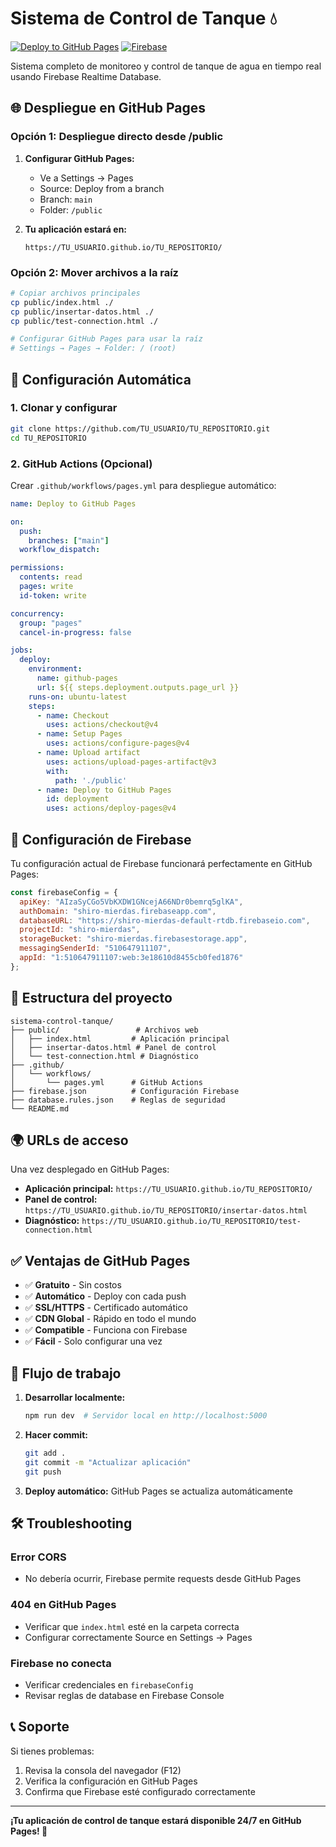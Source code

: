 # Sistema de Control de Tanque 💧

[![Deploy to GitHub Pages](https://img.shields.io/badge/Deploy-GitHub%20Pages-brightgreen.svg)](https://pages.github.com/)
[![Firebase](https://img.shields.io/badge/Database-Firebase-orange.svg)](https://firebase.google.com/)

Sistema completo de monitoreo y control de tanque de agua en tiempo real usando Firebase Realtime Database.

## 🌐 Despliegue en GitHub Pages

### Opción 1: Despliegue directo desde /public

1. **Configurar GitHub Pages:**
   - Ve a Settings → Pages
   - Source: Deploy from a branch
   - Branch: `main`
   - Folder: `/public`

2. **Tu aplicación estará en:**
   ```
   https://TU_USUARIO.github.io/TU_REPOSITORIO/
   ```

### Opción 2: Mover archivos a la raíz

```bash
# Copiar archivos principales
cp public/index.html ./
cp public/insertar-datos.html ./
cp public/test-connection.html ./

# Configurar GitHub Pages para usar la raíz
# Settings → Pages → Folder: / (root)
```

## 🚀 Configuración Automática

### 1. Clonar y configurar

```bash
git clone https://github.com/TU_USUARIO/TU_REPOSITORIO.git
cd TU_REPOSITORIO
```

### 2. GitHub Actions (Opcional)

Crear `.github/workflows/pages.yml` para despliegue automático:

```yaml
name: Deploy to GitHub Pages

on:
  push:
    branches: ["main"]
  workflow_dispatch:

permissions:
  contents: read
  pages: write
  id-token: write

concurrency:
  group: "pages"
  cancel-in-progress: false

jobs:
  deploy:
    environment:
      name: github-pages
      url: ${{ steps.deployment.outputs.page_url }}
    runs-on: ubuntu-latest
    steps:
      - name: Checkout
        uses: actions/checkout@v4
      - name: Setup Pages
        uses: actions/configure-pages@v4
      - name: Upload artifact
        uses: actions/upload-pages-artifact@v3
        with:
          path: './public'
      - name: Deploy to GitHub Pages
        id: deployment
        uses: actions/deploy-pages@v4
```

## 🔧 Configuración de Firebase

Tu configuración actual de Firebase funcionará perfectamente en GitHub Pages:

```javascript
const firebaseConfig = {
  apiKey: "AIzaSyCGo5VbKXDW1GNcejA66NDr0bemrq5glKA",
  authDomain: "shiro-mierdas.firebaseapp.com",
  databaseURL: "https://shiro-mierdas-default-rtdb.firebaseio.com",
  projectId: "shiro-mierdas",
  storageBucket: "shiro-mierdas.firebasestorage.app",
  messagingSenderId: "510647911107",
  appId: "1:510647911107:web:3e18610d8455cb0fed1876"
};
```

## 📁 Estructura del proyecto

```
sistema-control-tanque/
├── public/                 # Archivos web
│   ├── index.html         # Aplicación principal
│   ├── insertar-datos.html # Panel de control
│   └── test-connection.html # Diagnóstico
├── .github/
│   └── workflows/
│       └── pages.yml      # GitHub Actions
├── firebase.json          # Configuración Firebase
├── database.rules.json    # Reglas de seguridad
└── README.md
```

## 🌍 URLs de acceso

Una vez desplegado en GitHub Pages:

- **Aplicación principal:** `https://TU_USUARIO.github.io/TU_REPOSITORIO/`
- **Panel de control:** `https://TU_USUARIO.github.io/TU_REPOSITORIO/insertar-datos.html`
- **Diagnóstico:** `https://TU_USUARIO.github.io/TU_REPOSITORIO/test-connection.html`

## ✅ Ventajas de GitHub Pages

- ✅ **Gratuito** - Sin costos
- ✅ **Automático** - Deploy con cada push
- ✅ **SSL/HTTPS** - Certificado automático
- ✅ **CDN Global** - Rápido en todo el mundo
- ✅ **Compatible** - Funciona con Firebase
- ✅ **Fácil** - Solo configurar una vez

## 🔄 Flujo de trabajo

1. **Desarrollar localmente:**
   ```bash
   npm run dev  # Servidor local en http://localhost:5000
   ```

2. **Hacer commit:**
   ```bash
   git add .
   git commit -m "Actualizar aplicación"
   git push
   ```

3. **Deploy automático:** GitHub Pages se actualiza automáticamente

## 🛠️ Troubleshooting

### Error CORS
- No debería ocurrir, Firebase permite requests desde GitHub Pages

### 404 en GitHub Pages
- Verificar que `index.html` esté en la carpeta correcta
- Configurar correctamente Source en Settings → Pages

### Firebase no conecta
- Verificar credenciales en `firebaseConfig`
- Revisar reglas de database en Firebase Console

## 📞 Soporte

Si tienes problemas:
1. Revisa la consola del navegador (F12)
2. Verifica la configuración en GitHub Pages
3. Confirma que Firebase esté configurado correctamente

---

**¡Tu aplicación de control de tanque estará disponible 24/7 en GitHub Pages! 🚀**